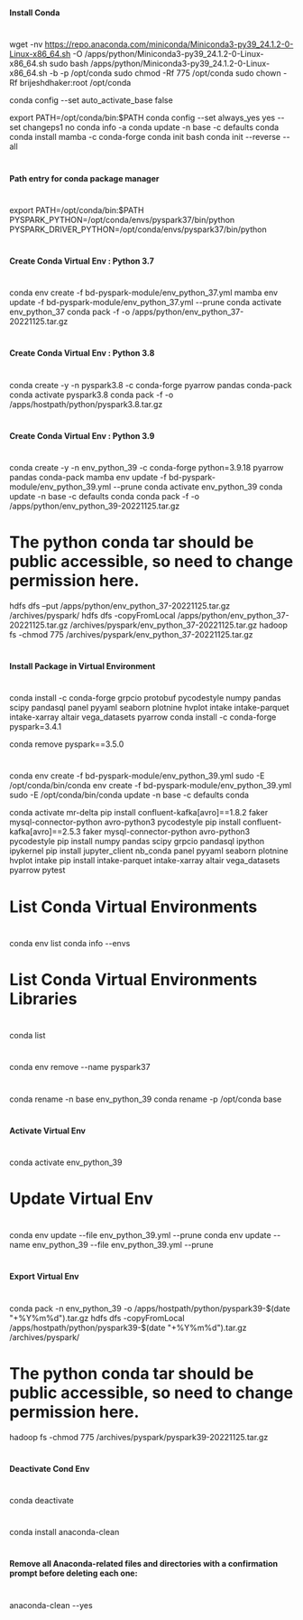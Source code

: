 
#
#### Install Conda
#

wget -nv https://repo.anaconda.com/miniconda/Miniconda3-py39_24.1.2-0-Linux-x86_64.sh -O /apps/python/Miniconda3-py39_24.1.2-0-Linux-x86_64.sh
sudo bash /apps/python/Miniconda3-py39_24.1.2-0-Linux-x86_64.sh -b -p /opt/conda
sudo chmod -Rf 775 /opt/conda
sudo chown -Rf brijeshdhaker:root /opt/conda

conda config --set auto_activate_base false

export PATH=/opt/conda/bin:$PATH
conda config --set always_yes yes --set changeps1 no
conda info -a
conda update -n base -c defaults conda
conda install mamba -c conda-forge
conda init bash
conda init --reverse --all
#
#### Path entry for conda package manager
#

export PATH=/opt/conda/bin:$PATH
PYSPARK_PYTHON=/opt/conda/envs/pyspark37/bin/python
PYSPARK_DRIVER_PYTHON=/opt/conda/envs/pyspark37/bin/python

#
#### Create Conda Virtual Env : Python 3.7
#
conda env create -f bd-pyspark-module/env_python_37.yml
mamba env update -f bd-pyspark-module/env_python_37.yml --prune
conda activate env_python_37
conda pack -f -o /apps/python/env_python_37-20221125.tar.gz

#
#### Create Conda Virtual Env : Python 3.8
#
conda create -y -n pyspark3.8 -c conda-forge pyarrow pandas conda-pack
conda activate pyspark3.8
conda pack -f -o /apps/hostpath/python/pyspark3.8.tar.gz

#
#### Create Conda Virtual Env : Python 3.9
#
conda create -y -n env_python_39 -c conda-forge python=3.9.18 pyarrow pandas conda-pack
mamba env update -f bd-pyspark-module/env_python_39.yml --prune
conda activate env_python_39
conda update -n base -c defaults conda
conda pack -f -o /apps/python/env_python_39-20221125.tar.gz


# The python conda tar should be public accessible, so need to change permission here.
hdfs dfs –put /apps/python/env_python_37-20221125.tar.gz /archives/pyspark/
hdfs dfs -copyFromLocal /apps/python/env_python_37-20221125.tar.gz /archives/pyspark/env_python_37-20221125.tar.gz
hadoop fs -chmod 775 /archives/pyspark/env_python_37-20221125.tar.gz

#
#### Install Package in Virtual Environment
#

conda install -c conda-forge grpcio protobuf pycodestyle numpy pandas scipy pandasql panel pyyaml seaborn plotnine hvplot intake intake-parquet intake-xarray altair vega_datasets pyarrow
conda install -c conda-forge pyspark=3.4.1

conda remove pyspark==3.5.0

#
####  
# 
conda env create -f bd-pyspark-module/env_python_39.yml
sudo -E /opt/conda/bin/conda env create -f bd-pyspark-module/env_python_39.yml
sudo -E /opt/conda/bin/conda update -n base -c defaults conda



conda activate mr-delta
pip install confluent-kafka[avro]==1.8.2 faker mysql-connector-python avro-python3 pycodestyle
pip install confluent-kafka[avro]==2.5.3 faker mysql-connector-python avro-python3 pycodestyle
pip install numpy pandas scipy grpcio pandasql ipython ipykernel
pip install jupyter_client nb_conda panel pyyaml seaborn plotnine hvplot intake
pip install intake-parquet intake-xarray altair vega_datasets pyarrow pytest

#
# List Conda Virtual Environments
#
conda env list
conda info --envs

#
# List Conda Virtual Environments Libraries
#
conda list

#
#
#
conda env remove --name pyspark37

#
#
#
conda rename -n base  env_python_39
conda rename -p /opt/conda base

#
#### Activate Virtual Env
#
conda activate env_python_39

#
# Update Virtual Env
#
conda env update --file env_python_39.yml --prune
conda env update --name env_python_39 --file env_python_39.yml --prune

#
#### Export Virtual Env
#
conda pack -n env_python_39 -o /apps/hostpath/python/pyspark39-$(date "+%Y%m%d").tar.gz
hdfs dfs -copyFromLocal /apps/hostpath/python/pyspark39-$(date "+%Y%m%d").tar.gz /archives/pyspark/
# The python conda tar should be public accessible, so need to change permission here.
hadoop fs -chmod 775 /archives/pyspark/pyspark39-20221125.tar.gz

#
#### Deactivate Cond Env
#

conda deactivate

#
#### 
#
conda install anaconda-clean

#
#### Remove all Anaconda-related files and directories with a confirmation prompt before deleting each one:
#
anaconda-clean --yes